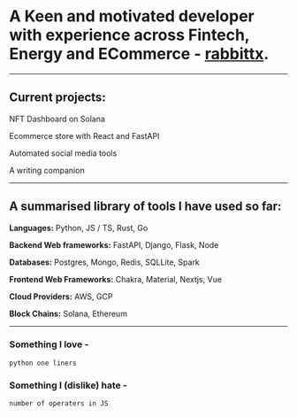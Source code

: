 # A Keen and motivated developer with experience across Fintech, Energy and ECommerce - [rabbittx](https://www.rabbittx.com).

---

## Current projects:  

NFT Dashboard on Solana

Ecommerce store with React and FastAPI

Automated social media tools

A writing companion

---

## A summarised library of tools I have used so far:

**Languages:** Python, JS / TS, Rust, Go

**Backend Web frameworks:** FastAPI, Django, Flask, Node

**Databases:** Postgres, Mongo, Redis, SQLLite, Spark

**Frontend Web Frameworks:** Chakra, Material, Nextjs, Vue

**Cloud Providers:** AWS, GCP

**Block Chains:** Solana, Ethereum

---

### Something I love - 

``` python one liners ```

### Something I (dislike) hate - 

``` number of operaters in JS ```
